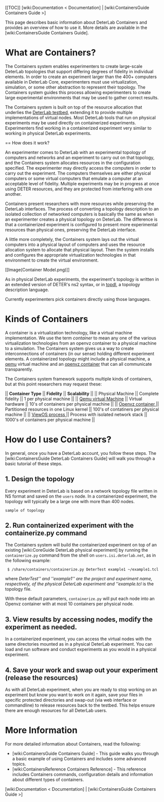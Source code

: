 [[TOC]]
[wiki:Documentation < Documentation] | [wiki:ContainersGuide Containers Guide >]

This page describes basic information about DeterLab Containers and provides an overview of how to use it. More details are available in the [wiki:ContainersGuide Containers Guide].

# What are Containers?
The Containers system enables experimenters to create large-scale DeterLab topologies that support differing degrees of fidelity in individual elements.  In order to create an experiment larger than the 400+ computers available in DeterLab Core, experimenters must use virtualization, simulation, or some other abstraction to represent their topology.  The Containers system guides this process allowing experimenters to create large experimental environments that may be used to gather correct results.

The Containers system is built on top of the resource allocation that underlies the [DeterLab testbed](http://www.isi.deterlab.net), extending it to provide multiple implementations of virtual nodes. Most DeterLab tools that run on physical experiments may be used directly on containerized experiments.  Experimenters find working in a containerized experiment very similar to working in physical DeterLab experiments.

== How does it work?

An experimenter comes to DeterLab with an experimental topology of computers and networks and an experiment to carry out on that topology, and the Containers system allocates resources in the configuration specified.  The experimenter may directly access the computers in order to carry out the experiment.  The computers themselves are either physical computers or some virtual computers that emulate a computer at an acceptable level of fidelity.  Multiple experiments may be in progress at once using DETER resources, and they are protected from interfering with one another.

Containers present researchers with more resources while preserving the DeterLab interfaces. The process of converting a topology description to an isolated collection of networked computers is basically the same as when an experimenter creates a physical topology on DeterLab.  The difference is that a containerized experiment is configured to present more experimental resources than physical ones, preserving the DeterLab interface.

A little more completely, the Containers system lays out the virtual computers into a physical layout of computers and uses the resource allocation system to allocate that physical layout.  Then the system installs and configures the appropriate virtualization technologies in that environment to create the virtual environment.

[[Image(Container Model.png)]]

As in physical DeterLab experiments, the experiment's topology is written in an extended version of DETER's ns2 syntax, or in [topdl](http://fedd.deterlab.net/wiki/TopDl), a topology description language.  

Currently experimenters pick containers directly using those languages.

# Kinds of Containers

A container is a virtualization technology, like a virtual machine implementation.  We use the term _container_ to mean any one of the various virtualization technologies from an openvz container to a physical machine to a simulation.  The Containers system gives us a way to create interconnections of containers (in our sense) holding different experiment elements.  A containerized topology might include a physical machine, a [qemu](http://wiki.qemu.org/Main_Page) virtual machine and an [openvz container](http://openvz.org) that can all communicate transparently.

The Containers system framework supports multiple kinds of containers, but at this point researchers may request these:

|| __Container Type__ || __Fidelity__ || __Scalability__ ||
|| Physical Machine || Complete fidelity || 1 per physical machine ||
|| [Qemu virtual Machine](http://wiki.qemu.org/Main_Page) || Virtual hardware || 10's of containers per physical machine ||
|| [Openvz container ](http://openvz.org) || Partitioned resources in one Linux kernel || 100's of contatiners per physical machine ||
|| [ViewOS process ](http://wiki.virtualsquare.org/wiki/index.php/Introduction#View_OS) || Process with isolated network stack || 1000's of containers per physical machine || 

# How do I use Containers?

In general, once you have a DeterLab account, you follow these steps. The [wiki:ContainersGuide DeterLab Containers Guide] will walk you through a basic tutorial of these steps.

## 1. Design the topology
Every experiment in DeterLab is based on a network topology file written in NS format and saved on the `users` node. In a containerized experiment, the topology will typically be a large one with more than 400 nodes.

	
	sample of topology
	

## 2. Run containerized experiment with the containerize.py command

The Containers system will build the containerized experiment on top of an existing [wiki:CoreGuide DeterLab physical experiment] by running the `containerize.py` command from the shell on `users.isi.deterlab.net`, as in the following example:
	
	 $ /share/containers/containerize.py DeterTest example1 ~/example1.tcl 
	
where _DeterTest'' and ''example1'' are the project and experiment name, respectively, of the physical DeterLab experiment and ''example.tcl_ is the topology file.

With these default parameters, `containerize.py` will put each node into an  Openvz container with at most 10 containers per physical node.

## 3. View results by accessing nodes, modify the experiment as needed.
In a containerized experiment, you can access the virtual nodes with the same directories mounted as in a physical DeterLab experiment. You can load and run software and conduct experiments as you would in a physical experiment. 

## 4. Save your work and swap out your experiment (release the resources)
As with all DeterLab experiment, when you are ready to stop working on an experiment but know you want to work on it again, save your files in specific protected directories and swap-out (via web interface or commandline) to release resources back to the testbed. This helps ensure there are enough resources for all DeterLab users.
 
# More Information
For more detailed information about Containers, read the following:

* [wiki:ContainersGuide Containers Guide] - This guide walks you through a basic example of using Containers and includes some advanced topics.
* [wiki:ContainersReference Containers Reference] - This reference includes Containers commands, configuration details and information about different types of containers.


[wiki:Documentation < Documentation] | [wiki:ContainersGuide Containers Guide >]
